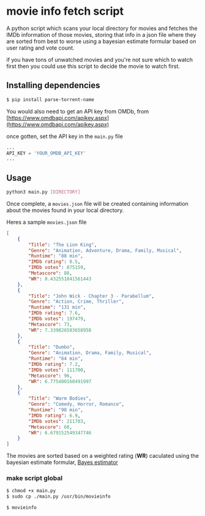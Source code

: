 # movie info fetch script

A python script which scans your local directory for movies and fetches the IMDb information of those movies,
storing that info in a json file where they are sorted from best to worse using a bayesian estimate formular based on user rating and vote count.

if you have tons of unwatched movies and you're not sure which to watch first then you could use this script to decide the movie to watch first.

## Installing dependencies

```bash
$ pip install parse-torrent-name
```

You would also need to get an API key from OMDb, from [https://www.omdbapi.com/apikey.aspx](https://www.omdbapi.com/apikey.aspx)

once gotten, set the API key in the `main.py` file

```python
...
API_KEY = 'YOUR_OMDB_API_KEY'
...
```

## Usage

```bash
python3 main.py [DIRECTORY]
```

Once complete, a `movies.json` file will be created containing information about the movies found in your local directory.

Heres a sample `movies.json` file

```json
[
    {
        "Title": "The Lion King",
        "Genre": "Animation, Adventure, Drama, Family, Musical",
        "Runtime": "88 min",
        "IMDb rating": 8.5,
        "IMDb votes": 875159,
        "Metascore": 88,
        "WR": 8.432551841561443
    },
    {
        "Title": "John Wick - Chapter 3 - Parabellum",
        "Genre": "Action, Crime, Thriller",
        "Runtime": "131 min",
        "IMDb rating": 7.6,
        "IMDb votes": 197479,
        "Metascore": 73,
        "WR": 7.339826583658958
    },
    {
        "Title": "Dumbo",
        "Genre": "Animation, Drama, Family, Musical",
        "Runtime": "64 min",
        "IMDb rating": 7.2,
        "IMDb votes": 111700,
        "Metascore": 96,
        "WR": 6.775400168491997
    },
    {
        "Title": "Warm Bodies",
        "Genre": "Comedy, Horror, Romance",
        "Runtime": "98 min",
        "IMDb rating": 6.9,
        "IMDb votes": 211703,
        "Metascore": 60,
        "WR": 6.679152549347746
    }
]
```

The movies are sorted based on a weighted rating (**WR**) caculated using the bayesian estimate formular, [Bayes estimator](https://en.wikipedia.org/wiki/Bayes_estimator#Practical_example_of_Bayes_estimators)

### make script global

```bash
$ chmod +x main.py
$ sudo cp ./main.py /usr/bin/movieinfo

$ movieinfo
```
